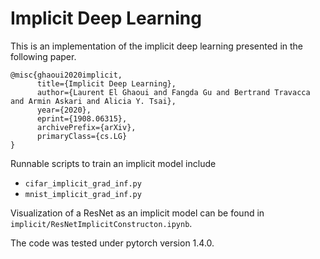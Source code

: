 # Implicit Deep Learning

This is an implementation of the implicit deep learning presented in the following paper.

```
@misc{ghaoui2020implicit,
      title={Implicit Deep Learning}, 
      author={Laurent El Ghaoui and Fangda Gu and Bertrand Travacca and Armin Askari and Alicia Y. Tsai},
      year={2020},
      eprint={1908.06315},
      archivePrefix={arXiv},
      primaryClass={cs.LG}
}
```

Runnable scripts to train an implicit model include

* `cifar_implicit_grad_inf.py`
* `mnist_implicit_grad_inf.py`

Visualization of a ResNet as an implicit model can be found in `implicit/ResNetImplicitConstructon.ipynb`.

The code was tested under pytorch version 1.4.0.

